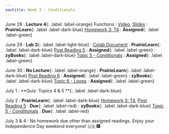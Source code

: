 ```yaml
---
navtitle: Week 3 - Conditionals
---
```


June 28 
: **Lecture 4**{: .label .label-orange}[](#) Functions
  : [Video](#), [Slides](#)
: **PrairieLearn**{: .label .label-dark-blue}  [Homework 3: T4](#)
  : **Assigned**{: .label .label-green} 

June 29
: **Lab 3**{: .label .label-light-blue}[](#)
  : [Colab Document](#)
: **PrairieLearn**{: .label .label-dark-blue} [Post Reading 5](#)
  : **Assigned**{: .label .label-green} 
: **zyBooks**{: .label .label-dark-blue} [Topic 5 - Conditionals](#)
  : **Assigned**{: .label .label-green} 

June 30 
: **No Lecture**{: .label .label-orange}[](#) 
: **PrairieLearn**{: .label .label-dark-blue}  [Post Reading 6](#)
  : **Assigned**{: .label .label-green} 
: **zyBooks**{: .label .label-dark-blue} [Topic 6 - Loops](#)
  : **Assigned**{: .label .label-green} 

July 1
: **Quiz: Topics 4 & 5 **{: .label .label-dark-blue}  

July 2
: **PrairieLearn**{: .label .label-dark-blue} [Homework 3: T4](#), [Post Reading 5](#)
  : **Due**{: .label .label-red} 
: **zyBooks**{: .label .label-dark-blue} [Topic 5 - Conditionals](#)
  : **Due**{: .label .label-red} 

July 3 & 4 
: No homework due other than assigned readings. Enjoy your Independence Day weekend everyone! 🇺🇸  🎆
